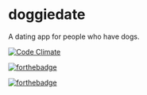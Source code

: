 # doggiedate
A dating app for people who have dogs. 

[![Code Climate](https://codeclimate.com/github/blacktylera/doggiedate/badges/gpa.svg)](https://codeclimate.com/github/blacktylera/doggiedate)

[![forthebadge](http://forthebadge.com/images/badges/built-with-swag.svg)](http://forthebadge.com)

[![forthebadge](http://forthebadge.com/images/badges/certified-cousin-terio.svg)](http://forthebadge.com)
